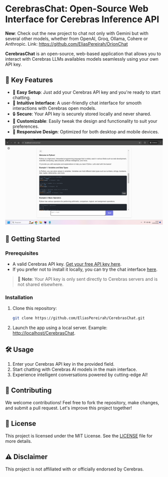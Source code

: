 # CerebrasChat: Open-Source Web Interface for Cerebras Inference API
**New**: Check out the new project to chat not only with Gemini but with several other models, whether from OpenAI, Groq, Ollama, Cohere or Anthropic.
Link: https://github.com/EliasPereirah/OrionChat

**CerebrasChat** is an open-source, web-based application that allows you to interact with Cerebras LLMs availables models
seamlessly using your own API key.

## 🌟 Key Features

- 🚀 **Easy Setup**: Just add your Cerebras API key and you're ready to start chatting.
- 💬 **Intuitive Interface**: A user-friendly chat interface for smooth interactions with Cerebras open models.
- 🔒 **Secure**: Your API key is securely stored locally and never shared.
- 🎨 **Customizable**: Easily tweak the design and functionality to suit your preferences.
- 📱 **Responsive Design**: Optimized for both desktop and mobile devices.

![Cerebras Interface Screenshot](imgs/screenshot.png)

## 🚀 Getting Started

### Prerequisites

- A valid Cerebras API key. [Get your free API key here](https://cloud.cerebras.ai/).
- If you prefer not to install it locally, you can try the chat interface [here](https://eliaspereirah.github.io/CerebrasChat/).

> 🔐 **Note**: Your API key is only sent directly to Cerebras servers and is not shared elsewhere.

### Installation

1. Clone this repository:
   ```bash
   git clone https://github.com/EliasPereirah/CerebrasChat.git
   ```
2. Launch the app using a local server. Example: [http://localhost/CerebrasChat](http://localhost/CerebrasChat).

## 🛠️ Usage

1. Enter your Cerebras API key in the provided field.
2. Start chatting with Cerebras AI models in the main interface.
3. Experience intelligent conversations powered by cutting-edge AI!

## 🤝 Contributing

We welcome contributions! Feel free to fork the repository, make changes, and submit a pull request. Let's improve this project together!

## 📄 License

This project is licensed under the MIT License. See the [LICENSE](LICENSE) file for more details.

## ⚠️ Disclaimer

This project is not affiliated with or officially endorsed by Cerebras.
